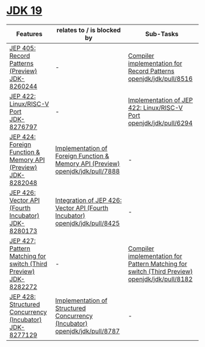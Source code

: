 # [JDK 19](https://openjdk.org/projects/jdk/19/)

| Features | relates to / is blocked by | Sub-Tasks | 
| ---------- | ---------- | ---------- |
| [JEP 405: Record Patterns (Preview)](https://openjdk.org/jeps/405) <br/> [JDK-8260244](https://bugs.openjdk.org/browse/JDK-8260244) | - | [Compiler implementation for Record Patterns](https://bugs.openjdk.org/browse/JDK-8262889) <br/> [openjdk/jdk/pull/8516](https://github.com/openjdk/jdk/pull/8516) |
| [JEP 422: Linux/RISC-V Port](https://openjdk.org/jeps/422) <br/> [JDK-8276797](https://bugs.openjdk.org/browse/JDK-8276797) | - | [Implementation of JEP 422: Linux/RISC-V Port](https://bugs.openjdk.org/browse/JDK-8276799) <br/> [openjdk/jdk/pull/6294](https://github.com/openjdk/jdk/pull/6294) |
| [JEP 424: Foreign Function & Memory API (Preview)](https://openjdk.org/jeps/424) <br/> [JDK-8282048](https://bugs.openjdk.org/browse/JDK-8282048) | [Implementation of Foreign Function & Memory API (Preview)](https://bugs.openjdk.org/browse/JDK-8282191) <br/> [openjdk/jdk/pull/7888](https://github.com/openjdk/jdk/pull/7888) | - |
| [JEP 426: Vector API (Fourth Incubator)](https://openjdk.org/jeps/426) <br/> [JDK-8280173](https://bugs.openjdk.org/browse/JDK-8280173) | [Integration of JEP 426: Vector API (Fourth Incubator)](https://bugs.openjdk.org/browse/JDK-8284960) <br/> [openjdk/jdk/pull/8425](https://github.com/openjdk/jdk/pull/8425) | - |
| [JEP 427: Pattern Matching for switch (Third Preview)](https://openjdk.org/jeps/427) <br/> [JDK-8282272](https://bugs.openjdk.org/browse/JDK-8282272) | - | [Compiler implementation for Pattern Matching for switch (Third Preview)](https://bugs.openjdk.org/browse/JDK-8282274) <br/> [openjdk/jdk/pull/8182](https://github.com/openjdk/jdk/pull/8182) |
| [JEP 428: Structured Concurrency (Incubator)](https://openjdk.org/jeps/428) <br/> [JDK-8277129](https://bugs.openjdk.org/browse/JDK-8277129) | [Implementation of Structured Concurrency (Incubator)](https://bugs.openjdk.org/browse/JDK-8284199) <br/> [openjdk/jdk/pull/8787](https://github.com/openjdk/jdk/pull/8787) | - |
